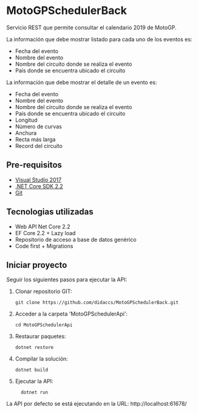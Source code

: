 # MotoGPSchedulerBack

Servicio REST que permite consultar el calendario 2019 de MotoGP.

La información que debe mostrar listado para cada uno de los eventos es: 
* Fecha del evento 
* Nombre del evento 
* Nombre del circuito donde se realiza el evento 
* País donde se encuentra ubicado el circuito 

La información que debe mostrar el detalle de un evento es: 
* Fecha del evento 
* Nombre del evento 
* Nombre del circuito donde se realiza el evento 
* País donde se encuentra ubicado el circuito 
* Longitud 
* Número de curvas 
* Anchura 
* Recta más larga 
* Record del circuito 

## Pre-requisitos

* [Visual Studio 2017](https://www.visualstudio.com/downloads/)
* [.NET Core SDK 2.2](https://www.microsoft.com/net/download/dotnet-core/2.2)
* [Git](https://git-scm.com/downloads)

## Tecnologias utilizadas

* Web API Net Core 2.2
* EF Core 2.2 + Lazy load
* Repositorio de acceso a base de datos genèrico
* Code first + Migrations

## Iniciar proyecto
Seguir los siguientes pasos para ejecutar la API:

  1. Clonar repositorio GIT:
     ```
     git clone https://github.com/didaccs/MotoGPSchedulerBack.git
     ```
  2. Acceder a la carpeta 'MotoGPSchedulerApi':
     ```
     cd MotoGPSchedulerApi
     ```
  3. Restaurar paquetes:
     ```
     dotnet restore
     ```
  4. Compilar la solución:
     ```
     dotnet build
     ```
  5. Ejecutar la API:
     ```
	   dotnet run
     ```

La API por defecto se está ejecutando en la URL: http://localhost:61678/
